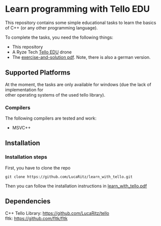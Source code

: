 # Learn programming with Tello EDU
This repository contains some simple educational tasks to learn the basics<br/>
of C++ (or any other programming language).<br/>

To complete the tasks, you need the following things:
- This repository
- A Ryze Tech [Tello EDU](https://www.ryzerobotics.com/tello-edu) drone
- The [exercise-and-solution pdf](doc/en/learn_with_tello.pdf). Note, there is also a german version.

## Supported Platforms
At the moment, the tasks are only available for windows (due the lack of implementation for<br/>
other operating systems of the used tello library).<br/>

### Compilers
The following compilers are tested and work:
- MSVC++

## Installation

### Installation steps
First, you have to clone the repo
````
git clone https://github.com/LucaRitz/learn_with_tello.git
````

Then you can follow the installation instructions in [learn_with_tello.pdf](doc/en/learn_with_tello.pdf)

## Dependencies
C++ Tello Library: https://github.com/LucaRitz/tello<br/>
fltk: https://github.com/fltk/fltk

